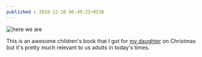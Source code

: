 ```yaml
---
published : 2018-12-26 06:49:22+0530
---
```


![here we are](https://kaushikc.org/images/here-we-are.jpeg)

This is an awesome children's book that I got for [my daughter](https://twitter.com/aarohi_c) on Christmas  but it's pretty much relevant to us adults in today's times.
